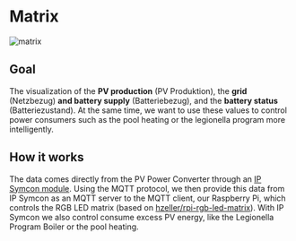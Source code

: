 # Matrix
![matrix](https://user-images.githubusercontent.com/46267818/177481366-83a75efc-1184-45a5-a867-d1c735c4d0b6.png)

## Goal
The visualization of the **PV production** (PV Produktion), the **grid** (Netzbezug) **and battery supply** (Batteriebezug), and the **battery status** (Batteriezustand). At the same time, we want to use these values to control power consumers such as the pool heating or the legionella program more intelligently.

## How it works
The data comes directly from the PV Power Converter through an [IP Symcon module](https://community.symcon.de/t/modul-jotkpp-solar-wechselrichter-kostal-plenticore-plus-piko-iq/50857). Using the MQTT protocol, we then provide this data from IP Symcon as an MQTT server to the MQTT client, our Raspberry Pi, which controls the RGB LED matrix (based on [hzeller/rpi-rgb-led-matrix](https://github.com/hzeller/rpi-rgb-led-matrix)). With IP Symcon we also control consume excess PV energy, like the Legionella Program Boiler or the pool heating.
